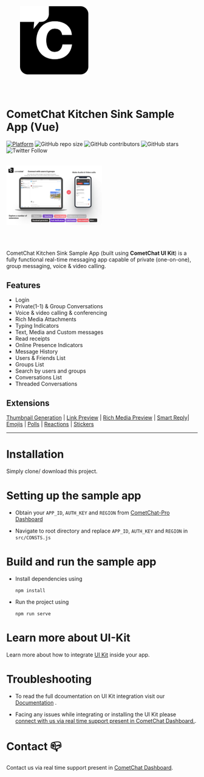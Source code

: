 <div style="width:100%">
    <div style="width:50%;">
        <div align="center">
       <a> <img align="center" width="180" height="180" alt="CometChat" src="./images/logo.png"> </a>  
        </div>    
    </div>    
</div>



</br></br>

# CometChat Kitchen Sink Sample App (Vue)
[![Platform](https://img.shields.io/badge/Platform-Javascript-brightgreen)](#)
![GitHub repo size](https://img.shields.io/github/repo-size/cometchat-pro/javascript-vue-chat-app)
![GitHub contributors](https://img.shields.io/github/contributors/cometchat-pro/javascript-vue-chat-app)
![GitHub stars](https://img.shields.io/github/stars/cometchat-pro/javascript-vue-chat-app?style=social)
![Twitter Follow](https://img.shields.io/twitter/follow/cometchat?style=social)
</br></br>

<div style="width:100%">
    <div style="width:50%; display:inline-block">
        <div align="center">
          <img align="left" alt="Main" src="./images/main.png">    
        </div>    
    </div>    
</div>

</br></br>


CometChat Kitchen Sink Sample App (built using **CometChat UI Kit**) is a fully functional real-time messaging app capable of private (one-on-one), group messaging, voice & video calling.


## Features
- Login
- Private(1-1) & Group Conversations
- Voice & video calling & conferencing
- Rich Media Attachments
- Typing Indicators
- Text, Media and Custom messages
- Read receipts
- Online Presence Indicators
- Message History
- Users & Friends List
- Groups List
- Search by users and groups
- Conversations List
- Threaded Conversations
  

 ## Extensions

 [Thumbnail Generation](https://prodocs.cometchat.com/docs/extensions-thumbnail-generation) | [Link Preview](https://prodocs.cometchat.com/docs/extensions-link-preview) | [Rich Media Preview](https://prodocs.cometchat.com/docs/extensions-rich-media-preview) | [Smart Reply](https://prodocs.cometchat.com/docs/extensions-smart-reply)| [Emojis](https://prodocs.cometchat.com/docs/extensions-emojis) | [Polls](https://prodocs.cometchat.com/docs/extensions-polls) | [Reactions](https://prodocs.cometchat.com/docs/extensions-reactions) | [Stickers](https://prodocs.cometchat.com/docs/extensions-stickers)

<hr/> 


# Installation

Simply clone/ download this project.


# Setting up the sample app

- Obtain your `APP_ID`, `AUTH_KEY` and `REGION` from [CometChat-Pro Dashboard](https://app.cometchat.io/)
  
- Navigate to root directory and replace `APP_ID`, `AUTH_KEY` and `REGION` in `src/CONSTS.js`

# Build and run the sample app

- Install dependencies using 
   
   ```shell
   npm install
   ```
- Run the project using 
   
   ```shell    
   npm run serve
   ``` 
  

# Learn more about UI-Kit

Learn more about how to integrate [UI Kit](https://github.com/cometchat-pro/vue-chat-ui-kit) inside your app.




# Troubleshooting

- To read the full dcoumentation on UI Kit integration visit our [Documentation](https://prodocs.cometchat.com/docs/vue-ui-kit) .

- Facing any issues while integrating or installing the UI Kit please <a href="https://app.cometchat.io/"> connect with us via real time support present in CometChat Dashboard.</a>.



# Contact 📪

Contact us via real time support present in [CometChat Dashboard](https://app.cometchat.com/).